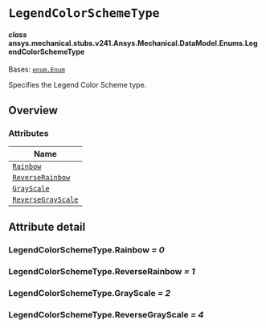 <!-- vale off -->

<a id="legendcolorschemetype"></a>

# `LegendColorSchemeType`

<a id="ansys.mechanical.stubs.v241.Ansys.Mechanical.DataModel.Enums.LegendColorSchemeType"></a>

#### *class* ansys.mechanical.stubs.v241.Ansys.Mechanical.DataModel.Enums.LegendColorSchemeType

Bases: [`enum.Enum`](https://docs.python.org/3/library/enum.html#enum.Enum)

Specifies the Legend Color Scheme type.

<!-- !! processed by numpydoc !! -->

<a id="overview"></a>

## Overview

### Attributes

| Name |
| --------------------------------------------------------------- |
| [`Rainbow`](#LegendColorSchemeType.Rainbow) |
| [`ReverseRainbow`](#LegendColorSchemeType.ReverseRainbow) |
| [`GrayScale`](#LegendColorSchemeType.GrayScale) |
| [`ReverseGrayScale`](#LegendColorSchemeType.ReverseGrayScale) |

<a id="attribute-detail"></a>

## Attribute detail

<a id="LegendColorSchemeType.Rainbow"></a>

### LegendColorSchemeType.Rainbow *= 0*

<a id="LegendColorSchemeType.ReverseRainbow"></a>

### LegendColorSchemeType.ReverseRainbow *= 1*

<a id="LegendColorSchemeType.GrayScale"></a>

### LegendColorSchemeType.GrayScale *= 2*

<a id="LegendColorSchemeType.ReverseGrayScale"></a>

### LegendColorSchemeType.ReverseGrayScale *= 4*

<!-- vale on -->

